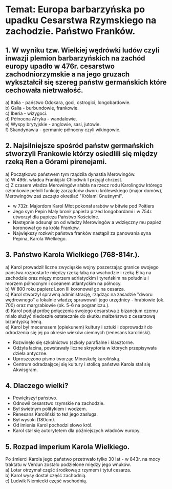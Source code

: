 # Temat: Europa barbarzyńska po upadku Cesarstwa Rzymskiego na zachodzie. Państwo Franków.
## 1. W wyniku tzw. Wielkiej wędrówki ludów czyli inwazji plemion barbarzyńskich na zachód europy upadło w 476r. cesarstwo zachodniorzymskie a na jego gruzach wykształcił się szereg państw germańskich które cechowała nietrwałość.
a) Italia - państwo Odokara, goci, ostrogici, longobardowie.  
b) Galia - burbundowie, frankowie.  
c) Iberia - wizygoci.  
d) Północna Afryka - wandalowie.  
e) Wyspy brytyjskie - anglowie, sasi, jutowie.  
f) Skandynawia - germanie północny czyli wikingowie.  
## 2. Najsilniejsze spośród państw germańskich stworzyli Frankowie którzy osiedlili się między rzeką Ren a Górami pirenejami.
a) Początkowo państwem tym rządziła dynastia Merowingów.  
b) W 496r. władca Frankijski Chlodwik I przyjął chrzest.  
c) Z czasem władza Merowingów słabła na rzecz rodu Karolingów którego członkowie pełnili funkcję zarządców dworu królewskiego (major domów), Merowingów zaś zaczęto określać "Królami Gnuśnymi".  
- w 732r. Majordom Karol Młot pokonał arabów w bitwie pod Poitiers
- Jego sym Pepin Mały bronił papieża przed longobardami i w 754r. utworzył dla papieża Państwo Kościelne.
- Następnie odsunął on od władzy Merowingów a wdzięczny mu papież koronował go na króla Franków.
- Największy rozkwit państwa franków nastąpił za panowania syna Pepina, Karola Wielkiego.
## 3. Państwo Karola Wielkiego (768-814r.).
a) Karol prowadził liczne zwycięskie wojny poszerzając granice swojego państwa rozpostarte między rzeką łabą na wschodzie i rzeką Elbą na zachodzie oraz mięzy morzem adriatyckim i tyreńskim na południu i morzem północnym i oceanem atlantyckim na północy.  
b) W 800 roku papierz Leon III koronował go na cesarza.  
c) Karol stworzył sprawną administrację, rządząc na zasadzie "dworu wędrownego" a lokalnie władzę sprawowali jego urzędnicy - hrabiowie (ok. 700) oraz margrabiowie (ok. 5-6 na pograniczu.).  
d) Karol podjął próbę połączenia swojego cesarstwa z bizancjum czemu miało służyć niedoszłe ostatecznie do skutku małżeństwo z cesarzową bizantyjską Ireną.  
e) Karol był mecenasem (opiekunem) kultury i sztuki i doprowadził do odrodzenia się jej po okresie wieków ciemnych (renesans karoliński).  
- Rozwinęło się szkolnictwo (szkoły parafialne i klasztorne.
- Odżyła łacina, powstawały liczne skryptoria w których przepisywała dzieła antyczne.
- Uproszczono pismo tworząc Minoskułę karolińską.
- Centrum odradzającej się kultury i stolicą państwa Karola stał się Akwisgram.
## 4. Dlaczego wielki?
- Powiększył państwo.
- Odnowił cesarstwo rzymskie na zachodzie.
- Był świetnym politykiem i wodzem.
- Renesans Karoliński to też jego zasługa.
- Był wysoki (180cm).
- Od imienia Karol pochodzi słowo król.
- Karol stał się autorytetem dla późniejszych władców europy.
## 5. Rozpad imperium Karola Wielkiego.
Po śmierci Karola jego państwo przetrwało tylko 30 lat - w 843r. na mocy traktatu w Verdun zostało podzielone między jego wnuków.  
a) Lotar otrzymał część środkową z rzymem i tytuł cesarza.  
b) Karoł wysy dostał część zachodnią.  
c) Ludwik Niemiecki część wschodnią.  
